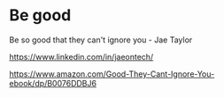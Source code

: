 
# Be good

Be so good that they can't ignore you - Jae Taylor

https://www.linkedin.com/in/jaeontech/

https://www.amazon.com/Good-They-Cant-Ignore-You-ebook/dp/B0076DDBJ6